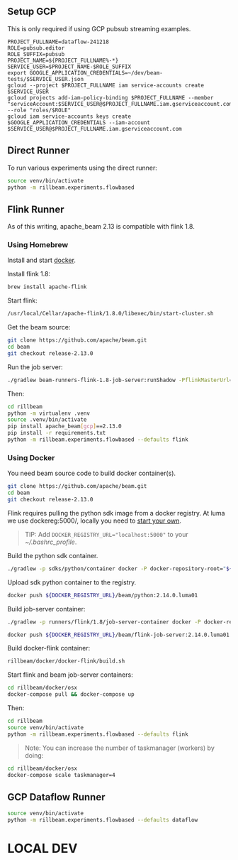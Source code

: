 ## Setup GCP

This is only required if using GCP pubsub streaming examples.

```
PROJECT_FULLNAME=dataflow-241218
ROLE=pubsub.editor
ROLE_SUFFIX=pubsub
PROJECT_NAME=${PROJECT_FULLNAME%-*}
SERVICE_USER=$PROJECT_NAME-$ROLE_SUFFIX
export GOOGLE_APPLICATION_CREDENTIALS=~/dev/beam-tests/$SERVICE_USER.json
gcloud --project $PROJECT_FULLNAME iam service-accounts create $SERVICE_USER
gcloud projects add-iam-policy-binding $PROJECT_FULLNAME --member "serviceAccount:$SERVICE_USER@$PROJECT_FULLNAME.iam.gserviceaccount.com" --role "roles/$ROLE"
gcloud iam service-accounts keys create $GOOGLE_APPLICATION_CREDENTIALS --iam-account $SERVICE_USER@$PROJECT_FULLNAME.iam.gserviceaccount.com
```

## Direct Runner

To run various experiments using the direct runner:
```bash
source venv/bin/activate
python -m rillbeam.experiments.flowbased
```

## Flink Runner

As of this writing, apache_beam 2.13 is compatible with flink 1.8.

### Using Homebrew

Install and start [docker](https://docs.docker.com/v17.12/docker-for-mac/install/).

Install flink 1.8:

```bash
brew install apache-flink
```

Start flink:

```bash
/usr/local/Cellar/apache-flink/1.8.0/libexec/bin/start-cluster.sh
```

Get the beam source:

```bash
git clone https://github.com/apache/beam.git
cd beam
git checkout release-2.13.0
```

Run the job server:

```bash
./gradlew beam-runners-flink-1.8-job-server:runShadow -PflinkMasterUrl=localhost:8081
```

Then:

```bash
cd rillbeam
python -m virtualenv .venv
source .venv/bin/activate
pip install apache_beam[gcp]==2.13.0
pip install -r requirements.txt
python -m rillbeam.experiments.flowbased --defaults flink
```

### Using Docker

You need beam source code to build docker container(s).

```bash
git clone https://github.com/apache/beam.git
cd beam
git checkout release-2.13.0
```

Flink requires pulling the python sdk image from a docker registry. At luma we use dockereg:5000/, locally you need to [start your own](https://docs.docker.com/registry/deploying/).

> TIP: Add `DOCKER_REGISTRY_URL="localhost:5000"` to your _~/.bashrc_profile_.

Build the python sdk container.

```bash
./gradlew -p sdks/python/container docker -P docker-repository-root="${DOCKER_REGISTRY_URL}/beam" -P docker-tag=2.14.0.luma01
```

Upload sdk python container to the registry.

```bash
docker push ${DOCKER_REGISTRY_URL}/beam/python:2.14.0.luma01
```

Build job-server container:

```bash
./gradlew -p runners/flink/1.8/job-server-container docker -P docker-repository-root="${DOCKER_REGISTRY_URL}/beam" -P docker-tag=2.14.0.luma01
```
```bash
docker push ${DOCKER_REGISTRY_URL}/beam/flink-job-server:2.14.0.luma01
```

Build docker-flink container:

```bash
rillbeam/docker/docker-flink/build.sh
```

Start flink and beam job-server containers:

```bash
cd rillbeam/docker/osx
docker-compose pull && docker-compose up
```

Then:

```bash
cd rillbeam
source venv/bin/activate
python -m rillbeam.experiments.flowbased --defaults flink
```

> Note: You can increase the number of taskmanager (workers) by doing: 
```bash
cd rillbeam/docker/osx
docker-compose scale taskmanager=4
```

## GCP Dataflow Runner

```bash
source venv/bin/activate
python -m rillbeam.experiments.flowbased --defaults dataflow
```


# LOCAL DEV